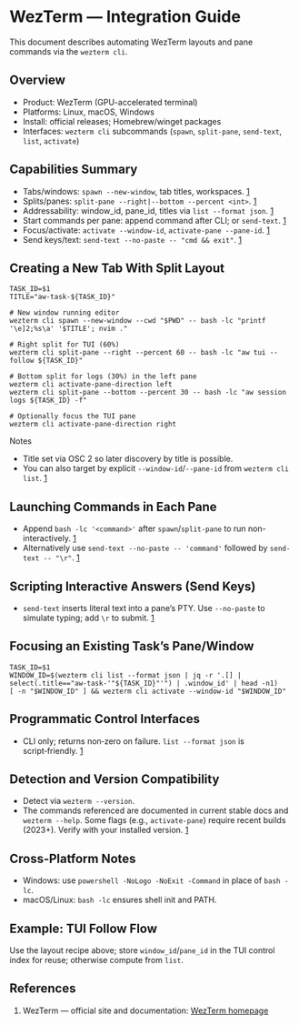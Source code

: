 # WezTerm — Integration Guide

This document describes automating WezTerm layouts and pane commands via the `wezterm cli`.

## Overview

- Product: WezTerm (GPU-accelerated terminal)
- Platforms: Linux, macOS, Windows
- Install: official releases; Homebrew/winget packages
- Interfaces: `wezterm cli` subcommands (`spawn`, `split-pane`, `send-text`, `list`, `activate`)

## Capabilities Summary

- Tabs/windows: `spawn --new-window`, tab titles, workspaces. [1]
- Splits/panes: `split-pane --right|--bottom --percent <int>`. [1]
- Addressability: window_id, pane_id, titles via `list --format json`. [1]
- Start commands per pane: append command after CLI; or `send-text`. [1]
- Focus/activate: `activate --window-id`, `activate-pane --pane-id`. [1]
- Send keys/text: `send-text --no-paste -- "cmd && exit"`. [1]

## Creating a New Tab With Split Layout

```
TASK_ID=$1
TITLE="aw-task-${TASK_ID}"

# New window running editor
wezterm cli spawn --new-window --cwd "$PWD" -- bash -lc "printf '\e]2;%s\a' '$TITLE'; nvim ."

# Right split for TUI (60%)
wezterm cli split-pane --right --percent 60 -- bash -lc "aw tui --follow ${TASK_ID}"

# Bottom split for logs (30%) in the left pane
wezterm cli activate-pane-direction left
wezterm cli split-pane --bottom --percent 30 -- bash -lc "aw session logs ${TASK_ID} -f"

# Optionally focus the TUI pane
wezterm cli activate-pane-direction right
```

Notes

- Title set via OSC 2 so later discovery by title is possible.
- You can also target by explicit `--window-id`/`--pane-id` from `wezterm cli list`. [1]

## Launching Commands in Each Pane

- Append `bash -lc '<command>'` after `spawn`/`split-pane` to run non-interactively. [1]
- Alternatively use `send-text --no-paste -- 'command'` followed by `send-text -- "\r"`. [1]

## Scripting Interactive Answers (Send Keys)

- `send-text` inserts literal text into a pane’s PTY. Use `--no-paste` to simulate typing; add `\r` to submit. [1]

## Focusing an Existing Task’s Pane/Window

```
TASK_ID=$1
WINDOW_ID=$(wezterm cli list --format json | jq -r '.[] | select(.title=="aw-task-'"${TASK_ID}"'") | .window_id' | head -n1)
[ -n "$WINDOW_ID" ] && wezterm cli activate --window-id "$WINDOW_ID"
```

## Programmatic Control Interfaces

- CLI only; returns non‑zero on failure. `list --format json` is script‑friendly. [1]

## Detection and Version Compatibility

- Detect via `wezterm --version`.
- The commands referenced are documented in current stable docs and `wezterm --help`. Some flags (e.g., `activate-pane`) require recent builds (2023+). Verify with your installed version. [1]

## Cross‑Platform Notes

- Windows: use `powershell -NoLogo -NoExit -Command` in place of `bash -lc`.
- macOS/Linux: `bash -lc` ensures shell init and PATH.

## Example: TUI Follow Flow

Use the layout recipe above; store `window_id`/`pane_id` in the TUI control index for reuse; otherwise compute from `list`.

## References

1. WezTerm — official site and documentation: [WezTerm homepage][1]

[1]: https://wezterm.org
